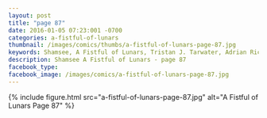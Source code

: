 ```yaml
---
layout: post
title: "page 87"
date: 2016-01-05 07:23:001 -0700
categories: a-fistful-of-lunars
thumbnail: /images/comics/thumbs/a-fistful-of-lunars-page-87.jpg
keywords: Shamsee, A Fistful of Lunars, Tristan J. Tarwater, Adrian Ricker
description: Shamsee A Fistful of Lunars - page 87
facebook_type: 
facebook_image: /images/comics/a-fistful-of-lunars-page-87.jpg
---
```

{% include figure.html src="a-fistful-of-lunars-page-87.jpg" alt="A Fistful of Lunars Page 87" %}